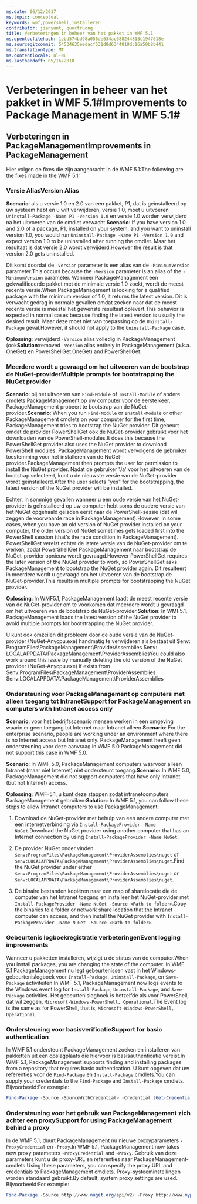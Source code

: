```yaml
---
ms.date: 06/12/2017
ms.topic: conceptual
keywords: wmf,powershell,installeren
contributor: jianyunt, quoctruong
title: Verbeteringen in beheer van het pakket in WMF 5.1
ms.openlocfilehash: 1ebd574bd98a056de634ac688244813c1947618e
ms.sourcegitcommit: 54534635eedacf531d8d6344019dc16a50b8b441
ms.translationtype: MT
ms.contentlocale: nl-NL
ms.lasthandoff: 05/16/2018
---
```

# <a name="improvements-to-package-management-in-wmf-51"></a><span data-ttu-id="36f55-103">Verbeteringen in beheer van het pakket in WMF 5.1#</span><span class="sxs-lookup"><span data-stu-id="36f55-103">Improvements to Package Management in WMF 5.1#</span></span>

## <a name="improvements-in-packagemanagement"></a><span data-ttu-id="36f55-104">Verbeteringen in PackageManagement</span><span class="sxs-lookup"><span data-stu-id="36f55-104">Improvements in PackageManagement</span></span> ##
<span data-ttu-id="36f55-105">Hier volgen de fixes die zijn aangebracht in de WMF 5.1:</span><span class="sxs-lookup"><span data-stu-id="36f55-105">The following are the fixes made in the WMF 5.1:</span></span>

### <a name="version-alias"></a><span data-ttu-id="36f55-106">Versie Alias</span><span class="sxs-lookup"><span data-stu-id="36f55-106">Version Alias</span></span>

<span data-ttu-id="36f55-107">**Scenario**: als u versie 1.0 en 2.0 van een pakket, P1, dat is geïnstalleerd op uw systeem hebt en u wilt verwijderen, versie 1.0, moet u uitvoeren `Uninstall-Package -Name P1 -Version 1.0` en versie 1.0 worden verwijderd na het uitvoeren van de cmdlet verwacht.</span><span class="sxs-lookup"><span data-stu-id="36f55-107">**Scenario**: If you have version 1.0 and 2.0 of a package, P1, installed on your system, and you want to uninstall version 1.0, you would run `Uninstall-Package -Name P1 -Version 1.0` and expect version 1.0 to be uninstalled after running the cmdlet.</span></span> <span data-ttu-id="36f55-108">Maar het resultaat is dat versie 2.0 wordt verwijderd.</span><span class="sxs-lookup"><span data-stu-id="36f55-108">However the result is that version 2.0 gets uninstalled.</span></span>

<span data-ttu-id="36f55-109">Dit komt doordat de `-Version` parameter is een alias van de `-MinimumVersion` parameter.</span><span class="sxs-lookup"><span data-stu-id="36f55-109">This occurs because the `-Version` parameter is an alias of the `-MinimumVersion` parameter.</span></span> <span data-ttu-id="36f55-110">Wanneer PackageManagement een gekwalificeerde pakket met de minimale versie 1.0 zoekt, wordt de meest recente versie.</span><span class="sxs-lookup"><span data-stu-id="36f55-110">When PackageManagement is looking for a qualified package with the minimum version of 1.0, it returns the latest version.</span></span> <span data-ttu-id="36f55-111">Dit is verwacht gedrag in normale gevallen omdat zoeken naar dat de meest recente versie is meestal het gewenste resultaat oplevert.</span><span class="sxs-lookup"><span data-stu-id="36f55-111">This behavior is expected in normal cases because finding the latest version is usually the desired result.</span></span> <span data-ttu-id="36f55-112">Maar deze moet niet van toepassing op de `Uninstall-Package` geval.</span><span class="sxs-lookup"><span data-stu-id="36f55-112">However, it should not apply to the `Uninstall-Package` case.</span></span>

<span data-ttu-id="36f55-113">**Oplossing**: verwijderd `-Version` alias volledig in PackageManagement (ook</span><span class="sxs-lookup"><span data-stu-id="36f55-113">**Solution**:removed `-Version` alias entirely in PackageManagement (a.k.a.</span></span> <span data-ttu-id="36f55-114">OneGet) en PowerShellGet.</span><span class="sxs-lookup"><span data-stu-id="36f55-114">OneGet) and PowerShellGet.</span></span>

### <a name="multiple-prompts-for-bootstrapping-the-nuget-provider"></a><span data-ttu-id="36f55-115">Meerdere wordt u gevraagd om het uitvoeren van de bootstrap de NuGet-provider</span><span class="sxs-lookup"><span data-stu-id="36f55-115">Multiple prompts for bootstrapping the NuGet provider</span></span>

<span data-ttu-id="36f55-116">**Scenario**: bij het uitvoeren van `Find-Module` of `Install-Module` of andere cmdlets PackageManagement op uw computer voor de eerste keer, PackageManagement probeert te bootstrap van de NuGet-provider.</span><span class="sxs-lookup"><span data-stu-id="36f55-116">**Scenario**: When you run `Find-Module` or `Install-Module` or other PackageManagement cmdlets on your computer for the first time, PackageManagement tries to bootstrap the NuGet provider.</span></span> <span data-ttu-id="36f55-117">Dit gebeurt omdat de provider PowerShellGet ook de NuGet-provider gebruikt voor het downloaden van de PowerShell-modules.</span><span class="sxs-lookup"><span data-stu-id="36f55-117">It does this because the PowerShellGet provider also uses the NuGet provider to download PowerShell modules.</span></span> <span data-ttu-id="36f55-118">PackageManagement wordt vervolgens de gebruiker toestemming voor het installeren van de NuGet-provider.</span><span class="sxs-lookup"><span data-stu-id="36f55-118">PackageManagement then prompts the user for permission to install the NuGet provider.</span></span> <span data-ttu-id="36f55-119">Nadat de gebruiker 'Ja' voor het uitvoeren van de bootstrap selecteert, kunt u de nieuwste versie van de NuGet-provider wordt geïnstalleerd.</span><span class="sxs-lookup"><span data-stu-id="36f55-119">After the user selects "yes" for the bootstrapping, the latest version of the NuGet provider will be installed.</span></span>

<span data-ttu-id="36f55-120">Echter, in sommige gevallen wanneer u een oude versie van het NuGet-provider is geïnstalleerd op uw computer hebt soms de oudere versie van het NuGet opgehaald geladen eerst naar de PowerShell-sessie (dat wil zeggen de voorwaarde race in PackageManagement).</span><span class="sxs-lookup"><span data-stu-id="36f55-120">However, in some cases, when you have an old version of NuGet provider installed on your computer, the older version of NuGet sometimes gets loaded first into the PowerShell session (that's the race condition in PackageManagement).</span></span> <span data-ttu-id="36f55-121">PowerShellGet vereist echter de latere versie van de NuGet-provider om te werken, zodat PowerShellGet PackageManagement naar bootstrap de NuGet-provider opnieuw wordt gevraagd.</span><span class="sxs-lookup"><span data-stu-id="36f55-121">However PowerShellGet requires the later version of the NuGet provider to work, so PowerShellGet asks PackageManagement to bootstrap the NuGet provider again.</span></span> <span data-ttu-id="36f55-122">Dit resulteert in meerdere wordt u gevraagd om het uitvoeren van de bootstrap de NuGet-provider.</span><span class="sxs-lookup"><span data-stu-id="36f55-122">This results in multiple prompts for bootstrapping the NuGet provider.</span></span>

<span data-ttu-id="36f55-123">**Oplossing**: In WMF5.1, PackageManagement laadt de meest recente versie van de NuGet-provider om te voorkomen dat meerdere wordt u gevraagd om het uitvoeren van de bootstrap de NuGet-provider.</span><span class="sxs-lookup"><span data-stu-id="36f55-123">**Solution**: In WMF5.1, PackageManagement loads the latest version of the NuGet provider to avoid multiple prompts for bootstrapping the NuGet provider.</span></span>

<span data-ttu-id="36f55-124">U kunt ook omzeilen dit probleem door de oude versie van de NuGet-provider (NuGet-Anycpu.exe) handmatig te verwijderen als bestaat uit $env: ProgramFiles\PackageManagement\ProviderAssemblies $env: LOCALAPPDATA\PackageManagement\ProviderAssemblies</span><span class="sxs-lookup"><span data-stu-id="36f55-124">You could also work around this issue by manually deleting the old version of the NuGet provider (NuGet-Anycpu.exe) if exists from $env:ProgramFiles\PackageManagement\ProviderAssemblies $env:LOCALAPPDATA\PackageManagement\ProviderAssemblies</span></span>


### <a name="support-for-packagemanagement-on-computers-with-intranet-access-only"></a><span data-ttu-id="36f55-125">Ondersteuning voor PackageManagement op computers met alleen toegang tot Intranet</span><span class="sxs-lookup"><span data-stu-id="36f55-125">Support for PackageManagement on computers with Intranet access only</span></span>

<span data-ttu-id="36f55-126">**Scenario**: voor het bedrijfsscenario mensen werken in een omgeving waarin er geen toegang tot Internet maar Intranet alleen.</span><span class="sxs-lookup"><span data-stu-id="36f55-126">**Scenario**: For the enterprise scenario, people are working under an environment where there is no Internet access but Intranet only.</span></span> <span data-ttu-id="36f55-127">PackageManagement heeft geen ondersteuning voor deze aanvraag in WMF 5.0.</span><span class="sxs-lookup"><span data-stu-id="36f55-127">PackageManagement did not support this case in WMF 5.0.</span></span>

<span data-ttu-id="36f55-128">**Scenario**: In WMF 5.0, PackageManagement computers waarvoor alleen Intranet (maar niet Internet) niet ondersteunt toegang.</span><span class="sxs-lookup"><span data-stu-id="36f55-128">**Scenario**: In WMF 5.0, PackageManagement did not support computers that have only Intranet (but not Internet) access.</span></span>

<span data-ttu-id="36f55-129">**Oplossing**: WMF-5.1, u kunt deze stappen zodat intranetcomputers PackageManagement gebruiken:</span><span class="sxs-lookup"><span data-stu-id="36f55-129">**Solution**: In WMF 5.1, you can follow these steps to allow Intranet computers to use PackageManagement:</span></span>

1. <span data-ttu-id="36f55-130">Download de NuGet-provider met behulp van een andere computer met een internetverbinding via `Install-PackageProvider -Name NuGet`.</span><span class="sxs-lookup"><span data-stu-id="36f55-130">Download the NuGet provider using another computer that has an Internet connection by using `Install-PackageProvider -Name NuGet`.</span></span>

2. <span data-ttu-id="36f55-131">De provider NuGet onder vinden `$env:ProgramFiles\PackageManagement\ProviderAssemblies\nuget` of `$env:LOCALAPPDATA\PackageManagement\ProviderAssemblies\nuget`.</span><span class="sxs-lookup"><span data-stu-id="36f55-131">Find the NuGet provider under either `$env:ProgramFiles\PackageManagement\ProviderAssemblies\nuget`  or  `$env:LOCALAPPDATA\PackageManagement\ProviderAssemblies\nuget`.</span></span>

3. <span data-ttu-id="36f55-132">De binaire bestanden kopiëren naar een map of sharelocatie die de computer van het Intranet toegang en installeer het NuGet-provider met `Install-PackageProvider -Name NuGet -Source <Path to folder>`.</span><span class="sxs-lookup"><span data-stu-id="36f55-132">Copy the binaries to a folder or network share location that the Intranet computer can access, and then install the NuGet provider with `Install-PackageProvider -Name NuGet -Source <Path to folder>`.</span></span>


### <a name="event-logging-improvements"></a><span data-ttu-id="36f55-133">Gebeurtenis logboekregistratie verbeteringen</span><span class="sxs-lookup"><span data-stu-id="36f55-133">Event logging improvements</span></span>

<span data-ttu-id="36f55-134">Wanneer u pakketten installeren, wijzigt u de status van de computer.</span><span class="sxs-lookup"><span data-stu-id="36f55-134">When you install packages, you are changing the state of the computer.</span></span> <span data-ttu-id="36f55-135">In WMF 5.1 PackageManagement nu legt gebeurtenissen vast in het Windows-gebeurtenislogboek voor `Install-Package`, `Uninstall-Package`, en `Save-Package` activiteiten.</span><span class="sxs-lookup"><span data-stu-id="36f55-135">In WMF 5.1, PackageManagement now logs events to the Windows event log for `Install-Package`, `Uninstall-Package`, and `Save-Package` activities.</span></span> <span data-ttu-id="36f55-136">Het gebeurtenislogboek is hetzelfde als voor PowerShell, dat wil zeggen, `Microsoft-Windows-PowerShell, Operational`.</span><span class="sxs-lookup"><span data-stu-id="36f55-136">The Event log  is the same as for PowerShell, that is, `Microsoft-Windows-PowerShell, Operational`.</span></span>

### <a name="support-for-basic-authentication"></a><span data-ttu-id="36f55-137">Ondersteuning voor basisverificatie</span><span class="sxs-lookup"><span data-stu-id="36f55-137">Support for basic authentication</span></span>

<span data-ttu-id="36f55-138">In WMF 5.1 ondersteunt PackageManagement zoeken en installeren van pakketten uit een opslagplaats die hiervoor is basisauthenticatie vereist.</span><span class="sxs-lookup"><span data-stu-id="36f55-138">In WMF 5.1, PackageManagement supports finding and installing packages from a repository that requires basic authentication.</span></span> <span data-ttu-id="36f55-139">U kunt opgeven dat uw referenties voor de `Find-Package` en `Install-Package` cmdlets.</span><span class="sxs-lookup"><span data-stu-id="36f55-139">You can supply your credentials to the `Find-Package` and `Install-Package` cmdlets.</span></span> <span data-ttu-id="36f55-140">Bijvoorbeeld:</span><span class="sxs-lookup"><span data-stu-id="36f55-140">For example:</span></span>

``` PowerShell
Find-Package -Source <SourceWithCredential> -Credential (Get-Credential)
```
### <a name="support-for-using-packagemanagement-behind-a-proxy"></a><span data-ttu-id="36f55-141">Ondersteuning voor het gebruik van PackageManagement zich achter een proxy</span><span class="sxs-lookup"><span data-stu-id="36f55-141">Support for using PackageManagement behind a proxy</span></span>

<span data-ttu-id="36f55-142">In de WMF 5.1, duurt PackageManagement nu nieuwe proxyparameters `-ProxyCredential` en `-Proxy`.</span><span class="sxs-lookup"><span data-stu-id="36f55-142">In WMF 5.1, PackageManagement now takes new proxy parameters `-ProxyCredential` and `-Proxy`.</span></span> <span data-ttu-id="36f55-143">Gebruik van deze parameters kunt u de proxy-URL en referenties naar PackageManagement-cmdlets.</span><span class="sxs-lookup"><span data-stu-id="36f55-143">Using these parameters, you can specify the proxy URL and credentials to PackageManagement cmdlets.</span></span> <span data-ttu-id="36f55-144">Proxy-systeeminstellingen worden standaard gebruikt.</span><span class="sxs-lookup"><span data-stu-id="36f55-144">By default, system proxy settings are used.</span></span> <span data-ttu-id="36f55-145">Bijvoorbeeld:</span><span class="sxs-lookup"><span data-stu-id="36f55-145">For example:</span></span>

``` PowerShell
Find-Package -Source http://www.nuget.org/api/v2/ -Proxy http://www.myproxyserver.com -ProxyCredential (Get-Credential)
```

